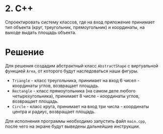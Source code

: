 # 2. C++
Спроектировать систему классов, где на вход приложение принимает тип объекта (круг, треугольник, прямоугольник) и 
координаты, на выходе выдать площадь объекта.

# Решение
Для решения создадим абстрактный класс `AbstractShape` с виртуальной функцией `Area`, от которого будут наследоваться 
наши фигуры.

 - `Triangle` - класс треугольника, принимает на вход 6 чисел - координаты углов, возвращает площадь.
 - `Rectangle` - класс прямоугольника (на самом деле любого четырехугольника), 
   принимает 8 числе - координаты углов, возвращает площадь.
 - `Circle` - класс круга, принимает на вход три числа - координаты центра и радиус, возвращает площадь.

Для исполнения программы необходимо запустить файл `main.cpp`, после чего на экране будут выведены дальнейшие инструкции.